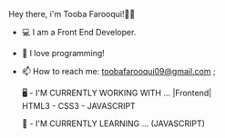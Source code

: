 Hey there, i'm Tooba Farooqui!👋🏻

- 💻 I am a Front End Developer.
- 👀 I love programming!
- 📫 How to reach me: toobafarooqui09@gmail.com ; 


  🖥 - I'M CURRENTLY WORKING WITH ...
  |Frontend|   
      HTML3 - CSS3 - JAVASCRIPT
      
      
      
  🌱 - I'M CURRENTLY LEARNING ...
   (JAVASCRIPT)
   
   
   
   
   
